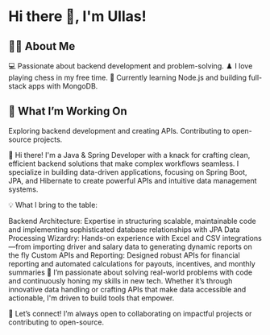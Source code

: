 # Hi there 👋, I'm Ullas!

## 👨‍💻 About Me
💻 Passionate about backend development and problem-solving.
♟️ I love playing chess in my free time.
🌱 Currently learning Node.js and building full-stack apps with MongoDB.

## 🚀 What I’m Working On
Exploring backend development and creating APIs.
Contributing to open-source projects.

👋 Hi there! I'm a Java & Spring Developer with a knack for crafting clean, efficient backend solutions that make complex workflows seamless. I specialize in building data-driven applications, focusing on Spring Boot, JPA, and Hibernate to create powerful APIs and intuitive data management systems.

💡 What I bring to the table:

Backend Architecture: Expertise in structuring scalable, maintainable code and implementing sophisticated database relationships with JPA
Data Processing Wizardry: Hands-on experience with Excel and CSV integrations—from importing driver and salary data to generating dynamic reports on the fly
Custom APIs and Reporting: Designed robust APIs for financial reporting and automated calculations for payouts, incentives, and monthly summaries
🌱 I’m passionate about solving real-world problems with code and continuously honing my skills in new tech. Whether it’s through innovative data handling or crafting APIs that make data accessible and actionable, I'm driven to build tools that empower.

🚀 Let’s connect! I’m always open to collaborating on impactful projects or contributing to open-source.
